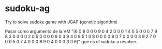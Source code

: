# sudoku-ag
Try to solve sudoku game with JGAP (genetic algorithm)

Pasar como argumento de la VM "[6 0 8 0 0 0 9 0 4 2 0 0 0 1 4 0 5 0 0 0 7 9 8 3 0 0 0 0 2 0 5 0 0 0 0 9 0 3 9 4 0 8 5 1 0 8 0 0 0 0 9 0 7 0 0 0 0 3 9 2 7 0 0 0 5 0 7 4 0 0 0 8 9 0 4 0 0 0 3 0 6]" que es el sudoku a resolver.
